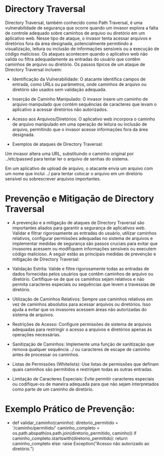 # Directory Traversal

Directory Traversal, também conhecido como Path Traversal, é uma vulnerabilidade de segurança que ocorre quando um invasor explora a falta de controle adequado sobre caminhos de arquivo ou diretório em um aplicativo web. Nesse tipo de ataque, o invasor tenta acessar arquivos e diretórios fora da área designada, potencialmente permitindo a visualização, leitura ou inclusão de informações sensíveis ou a execução de código malicioso. Os ataques acontecem quando o aplicativo web não valida ou filtra adequadamente as entradas do usuário que contêm caminhos de arquivo ou diretório. Os passos típicos de um ataque de Directory Traversal incluem:

- Identificação da Vulnerabilidade: O atacante identifica campos de entrada, como URLs ou parâmetros, onde caminhos de arquivo ou diretório são usados sem validação adequada.

- Inserção de Caminho Manipulado: O invasor insere um caminho de arquivo manipulado que contém sequências de caracteres que levam o aplicativo a acessar diretórios não autorizados.

- Acesso aos Arquivos/Diretórios: O aplicativo web incorpora o caminho de arquivo manipulado em uma operação de leitura ou inclusão de arquivo, permitindo que o invasor acesse informações fora da área designada. 


* Exemplos de ataques de Directory Traversal:

Um invasor altera uma URL, substituindo o caminho original por ../etc/passwd para tentar ler o arquivo de senhas do sistema.

Em um aplicativo de upload de arquivo, o atacante envia um arquivo com um nome que inclui ../ para tentar colocar o arquivo em um diretório sensível ou sobrescrever arquivos importantes.


# Prevenção e Mitigação de Directory Traversal

* A prevenção e a mitigação de ataques de Directory Traversal são importantes aliados para garantir a segurança de aplicativos web. Validar e filtrar rigorosamente as entradas do usuário, utilizar caminhos relativos, configurar permissões adequadas no sistema de arquivos e implementar medidas de segurança são passos cruciais para evitar que invasores acessem ou modifiquem informações sensíveis ou executem código malicioso. A seguir estão as principais medidas de prevenção e mitigação de Directory Traversal:

- Validação Estrita: Valide e filtre rigorosamente todas as entradas de dados fornecidas pelos usuários que contêm caminhos de arquivo ou diretório. Certifique-se de que os caminhos sejam relativos e não permita caracteres especiais ou sequências que levem a travessias de diretório.

- Utilização de Caminhos Relativos: Sempre use caminhos relativos em vez de caminhos absolutos para acessar arquivos ou diretórios. Isso ajuda a evitar que os invasores acessem áreas não autorizadas do sistema de arquivos.

- Restrições de Acesso: Configure permissões de sistema de arquivos adequadas para restringir o acesso a arquivos e diretórios apenas às operações necessárias.

- Sanitização de Caminhos: Implemente uma função de sanitização que remova qualquer sequência ../ ou caracteres de escape de caminho antes de processar os caminhos.

- Listas de Permissões (Whitelists): Use listas de permissões que definam quais caminhos são permitidos e restrinjam todas as outras entradas.

- Limitação de Caracteres Especiais: Evite permitir caracteres especiais ou codifique-os de maneira adequada para que não sejam interpretados como parte de um caminho de diretório.

# Exemplo Prático de Prevenção:

- def validar_caminho(caminho): diretorio_permitido = '/caminho/permitido/' caminho_completo = os.path.abspath(os.path.join(diretorio_permitido, caminho)) if caminho_completo.startswith(diretorio_permitido): return caminho_completo else: raise Exception("Acesso não autorizado ao diretório.")